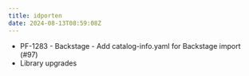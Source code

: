 ```yaml
---
title: idporten
date: 2024-08-13T08:59:08Z
---
```

- PF-1283 - Backstage - Add catalog-info.yaml for Backstage import (#97)
- Library upgrades

